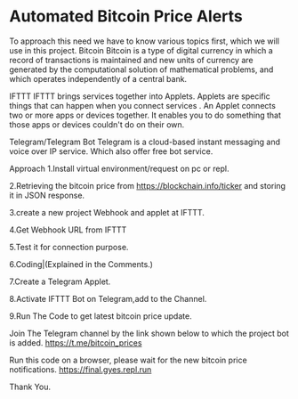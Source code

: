 # Automated Bitcoin Price Alerts

To approach this need we have to know various topics first, which we will use in this project.
Bitcoin
Bitcoin is a type of digital currency in which a record of transactions is maintained and new units of currency are generated by the computational solution of mathematical problems, and which operates independently of a central bank.
 
IFTTT
IFTTT brings services together into Applets. Applets are specific things that can happen when you connect services .
An Applet connects two or more apps or devices together. It enables you to do something that those apps or devices couldn't do on their own.
 
Telegram/Telegram Bot 
Telegram is a cloud-based instant messaging and voice over IP service. Which also offer free bot service.
 
 
Approach
1.Install virtual environment/request on pc or repl.

2.Retrieving the bitcoin price from https://blockchain.info/ticker and storing it in JSON response.

3.create a new project Webhook and applet at IFTTT.

4.Get Webhook URL from IFTTT

5.Test it for connection purpose.

6.Coding|(Explained in the Comments.)

7.Create a Telegram Applet.

8.Activate IFTTT Bot on Telegram,add to the Channel.

9.Run The Code to get latest bitcoin price update.
 
 
Join The Telegram channel by the link shown below to which the project bot is added.
https://t.me/bitcoin_prices
 
Run this code on a browser, please wait for the new bitcoin price notifications.
https://final.gyes.repl.run
 
Thank You.
